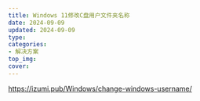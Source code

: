 ```yaml
---
title: Windows 11修改C盘用户文件夹名称
date: 2024-09-09
updated: 2024-09-09 
type:
categories:
- 解决方案
top_img:
cover: 
---
```


https://izumi.pub/Windows/change-windows-username/